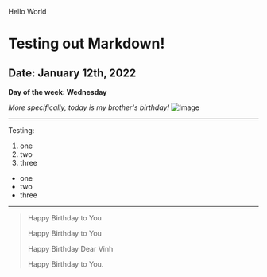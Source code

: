 Hello World

# Testing out Markdown!
## Date: January 12th, 2022
**Day of the week: Wednesday**

*More specifically, today is my brother's birthday!*
![Image](https://upload.wikimedia.org/wikipedia/commons/thumb/d/dd/Birthday_candles.jpg/1200px-Birthday_candles.jpg)

---

Testing:
1. one
2. two
3. three

* one
* two
* three

---

> Happy Birthday to You
> 
> Happy Birthday to You
> 
> Happy Birthday Dear Vinh
> 
> Happy Birthday to You.
